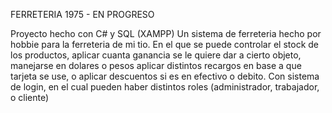 
FERRETERIA 1975 - EN PROGRESO

Proyecto hecho con C# y SQL (XAMPP)
Un sistema de ferreteria hecho por hobbie para la ferreteria de mi tio.
En el que se puede controlar el stock de los productos, aplicar cuanta ganancia se le quiere dar a cierto objeto, manejarse en dolares o pesos
aplicar distintos recargos en base a que tarjeta se use, o aplicar descuentos si es en efectivo o debito.
Con sistema de login, en el cual pueden haber distintos roles (administrador, trabajador, o cliente)
